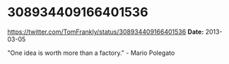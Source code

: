 # 308934409166401536
https://twitter.com/TomFrankly/status/308934409166401536
**Date:** 2013-03-05

"One idea is worth more than a factory." - Mario Polegato
